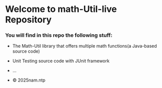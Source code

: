 # Welcome to math-Util-live Repository
### You will find in this repo the following stuff:
* The Math-Util library that offers multiple math functions(a Java-based source code)
* Unit Testing source code with JUnit framework
* ...

* © 2025nam.ntp
